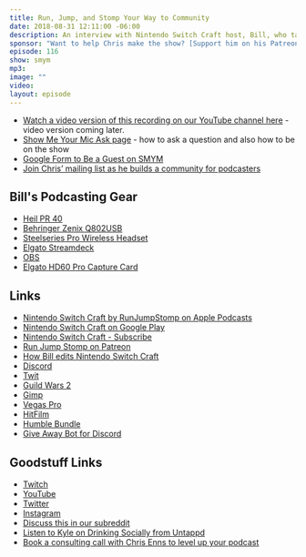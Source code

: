 ```yaml
---
title: Run, Jump, and Stomp Your Way to Community
date: 2018-08-31 12:11:00 -06:00
description: An interview with Nintendo Switch Craft host, Bill, who talks through his gear and production routine as well as gives some great advice on community building around a podcast.
sponsor: "Want to help Chris make the show? [Support him on his Patreon](https://www.patreon.com/ichris)"
episode: 116
show: smym
mp3:
image: ""
video:
layout: episode
---
```


* [Watch a video version of this recording on our YouTube channel here](#) - video version coming later.
* [Show Me Your Mic Ask page](https://goodstuff.fm/smym/ask/) - how to ask a question and also how to be on the show
* [Google Form to Be a Guest on SMYM](https://goo.gl/forms/XOY0qorCG5BETif23)
* [Join Chris’ mailing list as he builds a community for podcasters](https://mailchi.mp/ad73a5bdfab5/podcasting)

## Bill's Podcasting Gear

* [Heil PR 40](https://heilsound.com/products/pr-40/)
* [Behringer Zenix Q802USB](https://www.musictribe.com/Categories/Behringer/Mixers/Analog/Q802USB/p/P0ALM)
* [Steelseries Pro Wireless Headset](https://steelseries.com/gaming-headsets)
* [Elgato Streamdeck](https://www.elgato.com/en/gaming/stream-deck)
* [OBS](https://obsproject.com)
* [Elgato HD60 Pro Capture Card](https://www.elgato.com/en/gaming/game-capture-hd60-pro)

## Links

* [Nintendo Switch Craft by RunJumpStomp on Apple Podcasts](https://itunes.apple.com/us/podcast/nintendo-switch-craft/id1168326641?mt=2&ls=1)
* [Nintendo Switch Craft on Google Play](https://playmusic.app.goo.gl/?ibi=com.google.PlayMusic&isi=691797987&ius=googleplaymusic&apn=com.google.android.music&link=https://play.google.com/music/m/Inaoyw2bimgxv43ef3egocy4jbm?t%3DNintendo_Switch_Craft%26pcampaignid%3DMKT-na-all-co-pr-mu-pod-16)
* [Nintendo Switch Craft - Subscribe](http://www.runjumpstomp.com/subscribe)
* [Run Jump Stomp on Patreon](https://www.patreon.com/runjumpstomp)
* [How Bill edits Nintendo Switch Craft]([https://www.youtube.com/watch?v=A1h_IqohBE4](https://www.youtube.com/watch?v=A1h_IqohBE4))
* [Discord](https://discordapp.com)
* [Twit](https://twit.tv)
* [Guild Wars 2](https://www.guildwars2.com)
* [Gimp](https://www.gimp.org)
* [Vegas Pro](https://www.vegascreativesoftware.com/)
* [HitFilm](https://fxhome.com)
* [Humble Bundle](https://www.humblebundle.com)
* [Give Away Bot for Discord](https://giveawaybot.party/)

## Goodstuff Links

* [Twitch](https://www.twitch.tv/goodstuff_fm)
* [YouTube](https://www.youtube.com/user/goodstuffdotfm)
* [Twitter](https://twitter.com/goodstufffm)
* [Instagram](https://www.instagram.com/goodstuff_fm/)
* [Discuss this in our subreddit](https://www.reddit.com/r/Goodstuff_fm/)
* [Listen to Kyle on Drinking Socially from Untappd](http://podcast.untappd.com)
* [Book a consulting call with Chris Enns to level up your podcast](http://lemonproductions.ca/Hire)
